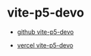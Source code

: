 # vite-p5-devo

- [github vite-p5-devo](https://github.com/p5videoKit/vite-p5-devo)

- [vercel vite-p5-devo](https://vercel.com/jht9629-nyus-projects/vite-p5-devo)

